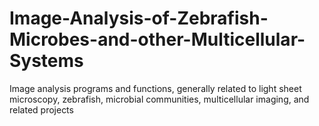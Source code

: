 Image-Analysis-of-Zebrafish-Microbes-and-other-Multicellular-Systems
====================================================================

Image analysis programs and functions, generally related to light sheet microscopy, zebrafish, microbial communities, multicellular imaging, and related projects
